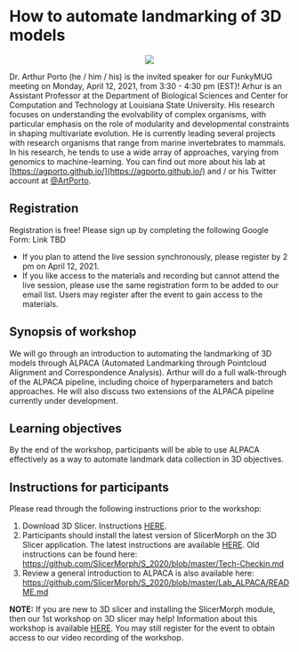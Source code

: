 # How to automate landmarking of 3D models

<p align="center">
  <img src="https://pbs.twimg.com/profile_images/1171395650774286336/gvwf7__v_400x400.jpg" />
</p>

Dr. Arthur Porto (he / him / his) is the invited speaker for our FunkyMUG meeting on Monday, April 12, 2021, from 3:30 - 4:30 pm (EST)!
Arhur is an Assistant Professor at the Department of Biological Sciences and Center for Computation and Technology at Louisiana State University. 
His research focuses on understanding the evolvability of complex organisms, with particular emphasis on the role of modularity and developmental constraints in shaping multivariate evolution. 
He is currently leading several projects with research organisms that range from marine invertebrates to mammals. In his research, he tends to use a wide array of approaches, varying from genomics to machine-learning. 
You can find out more about his lab at [https://agporto.github.io/](https://agporto.github.io/) and / or his Twitter account at [@ArtPorto](https://twitter.com/ArtPorto).

## Registration
Registration is free! Please sign up by completing the following Google Form: Link TBD
* If you plan to attend the live session synchronously, please register by 2 pm on April 12, 2021. 
* If you like access to the materials and recording but cannot attend the live session, please use the same registration form to be added to our email list. Users may register after the event to gain access to the materials. 

## Synopsis of workshop
We will go through an introduction to automating the landmarking of 3D models through ALPACA (Automated Landmarking through Pointcloud Alignment and Correspondence Analysis).
Arthur will do a full walk-through of the ALPACA pipeline, including choice of hyperparameters and batch approaches. 
He will also discuss two extensions of the ALPACA pipeline currently under development.

## Learning objectives
By the end of the workshop, participants will be able to use ALPACA effectively as a way to automate landmark data collection in 3D objectives.

## Instructions for participants
Please read through the following instructions prior to the workshop:
1. Download 3D Slicer. Instructions [HERE](https://download.slicer.org/).
2. Participants should install the latest version of SlicerMorph on the 3D Slicer application. The latest instructions are available [HERE](https://slicermorph.github.io/). Old instructions can be found here: 
https://github.com/SlicerMorph/S_2020/blob/master/Tech-Checkin.md 
3. Review a general introduction to ALPACA is also available here: 
https://github.com/SlicerMorph/S_2020/blob/master/Lab_ALPACA/README.md

**NOTE:** If you are new to 3D slicer and installing the SlicerMorph module, then our 1st workshop on 3D slicer may help! Information about this workshop is available [HERE](https://github.com/FunkyMUG/FunkyMUG/tree/main/210222-3DSlicer). You may still register for the event to obtain access to our video recording of the workshop. 
